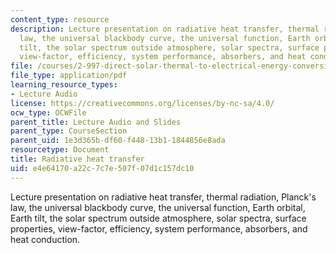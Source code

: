 ```yaml
---
content_type: resource
description: Lecture presentation on radiative heat transfer, thermal radiation, Planck's
  law, the universal blackbody curve, the universal function, Earth orbital, Earth
  tilt, the solar spectrum outside atmosphere, solar spectra, surface properties,
  view-factor, efficiency, system performance, absorbers, and heat conduction.
file: /courses/2-997-direct-solar-thermal-to-electrical-energy-conversion-technologies-fall-2009/e4e64170a22c7c7e507f07d1c157dc10_MIT2_997F09_lec08.pdf
file_type: application/pdf
learning_resource_types:
- Lecture Audio
license: https://creativecommons.org/licenses/by-nc-sa/4.0/
ocw_type: OCWFile
parent_title: Lecture Audio and Slides
parent_type: CourseSection
parent_uid: 1e3d365b-df60-f448-13b1-1844856e8ada
resourcetype: Document
title: Radiative heat transfer
uid: e4e64170-a22c-7c7e-507f-07d1c157dc10
---
```

Lecture presentation on radiative heat transfer, thermal radiation, Planck's law, the universal blackbody curve, the universal function, Earth orbital, Earth tilt, the solar spectrum outside atmosphere, solar spectra, surface properties, view-factor, efficiency, system performance, absorbers, and heat conduction.